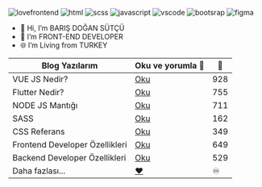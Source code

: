 ![lovefrontend](https://user-images.githubusercontent.com/32280358/159145129-447ac776-a3fe-40e0-8c9b-b5e1988a6ce6.jpg)
![html](https://user-images.githubusercontent.com/32280358/159145292-abeec218-ffd6-4dc3-82d5-d748c0c3734e.jpg)
![scss](https://user-images.githubusercontent.com/32280358/159145360-4172ecf8-6bfd-4e42-9444-bc0354ad9bce.jpg)
![javascript](https://user-images.githubusercontent.com/32280358/159145301-7596cde5-5522-4e3c-ab64-c83f201f2adf.jpg)
![vscode](https://user-images.githubusercontent.com/32280358/159145304-afd3e495-498d-4ff3-8cc1-a815e79f7019.jpg)
![bootsrap](https://user-images.githubusercontent.com/32280358/159145305-500d7894-cce6-4b70-b395-3cfa689f5345.jpg)
![figma](https://user-images.githubusercontent.com/32280358/159145311-dfea61ea-639f-43b5-a67f-ce41cc7e707b.jpg)


- 👋 Hi, I’m BARIŞ DOĞAN SÜTÇÜ
- 👀 I’m FRONT-END DEVELOPER
- :globe_with_meridians:	 I’m Living from TURKEY


| Blog Yazılarım | Oku ve yorumla :smiling_face_with_three_hearts: | :eyes:
| ------ | ------ | ------ |
| VUE JS Nedir? | <a href="https://barisdogansutcu.com/vue-js-nedir-nerelerde-kullanilir/">Oku</a> | 928
| Flutter Nedir? | <a href="https://barisdogansutcu.com/flutter-nedir/">Oku</a> | 755
| NODE JS Mantığı | <a href="https://barisdogansutcu.com/node-js-calisma-mantigi-nasildir/">Oku</a> | 711
| SASS | <a href="https://barisdogansutcu.com/sass-kullanmanin-csse-gore-faydalari-nelerdir">Oku</a> | 162
| CSS Referans | <a href="https://barisdogansutcu.com/css-referans/">Oku</a> | 349
| Frontend Developer Özellikleri | <a href="https://barisdogansutcu.com/frontend-developer-ve-ozellikleri/">Oku</a> | 649
| Backend Developer Özellikleri | <a href="https://barisdogansutcu.com/frontend-developer-ve-ozellikleri/">Oku</a> | 529
| Daha fazlası... | <a href="https://barisdogansutcu.com/blog/">:hearts:</a> | :infinity:


